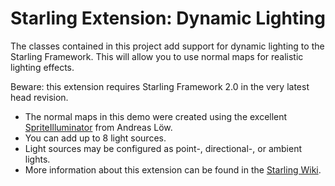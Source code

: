 Starling Extension: Dynamic Lighting
====================================

The classes contained in this project add support for dynamic lighting to the Starling Framework. This will allow you to use normal maps for realistic lighting effects.

Beware: this extension requires Starling Framework 2.0 in the very latest head revision.

* The normal maps in this demo were created using the excellent [SpriteIlluminator](https://www.codeandweb.com/spriteilluminator) from Andreas Löw.
* You can add up to 8 light sources.
* Light sources may be configured as point-, directional-, or ambient lights.
* More information about this extension can be found in the [Starling Wiki](http://wiki.starling-framework.org/extensions/dynamic_lighting).

